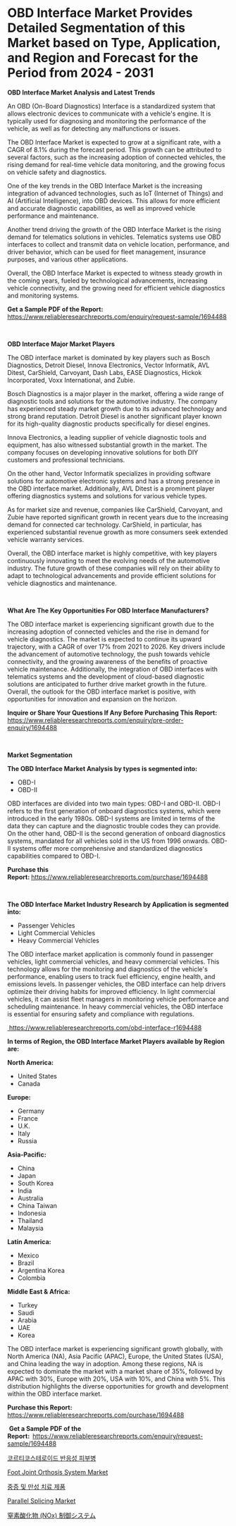 <p><h1>OBD Interface Market Provides Detailed Segmentation of this Market based on Type, Application, and Region and Forecast for the Period from 2024 - 2031</h1></p><p><strong>OBD Interface Market Analysis and Latest Trends</strong></p>
<p><p>An OBD (On-Board Diagnostics) Interface is a standardized system that allows electronic devices to communicate with a vehicle's engine. It is typically used for diagnosing and monitoring the performance of the vehicle, as well as for detecting any malfunctions or issues.</p><p>The OBD Interface Market is expected to grow at a significant rate, with a CAGR of 8.1% during the forecast period. This growth can be attributed to several factors, such as the increasing adoption of connected vehicles, the rising demand for real-time vehicle data monitoring, and the growing focus on vehicle safety and diagnostics.</p><p>One of the key trends in the OBD Interface Market is the increasing integration of advanced technologies, such as IoT (Internet of Things) and AI (Artificial Intelligence), into OBD devices. This allows for more efficient and accurate diagnostic capabilities, as well as improved vehicle performance and maintenance.</p><p>Another trend driving the growth of the OBD Interface Market is the rising demand for telematics solutions in vehicles. Telematics systems use OBD interfaces to collect and transmit data on vehicle location, performance, and driver behavior, which can be used for fleet management, insurance purposes, and various other applications.</p><p>Overall, the OBD Interface Market is expected to witness steady growth in the coming years, fueled by technological advancements, increasing vehicle connectivity, and the growing need for efficient vehicle diagnostics and monitoring systems.</p></p>
<p><strong>Get a Sample PDF of the Report:&nbsp;</strong> <a href="https://www.reliableresearchreports.com/enquiry/request-sample/1694488">https://www.reliableresearchreports.com/enquiry/request-sample/1694488</a></p>
<p>&nbsp;</p>
<p><strong>OBD Interface Major Market Players</strong></p>
<p><p>The OBD interface market is dominated by key players such as Bosch Diagnostics, Detroit Diesel, Innova Electronics, Vector Informatik, AVL Ditest, CarShield, Carvoyant, Dash Labs, EASE Diagnostics, Hickok Incorporated, Voxx International, and Zubie. </p><p>Bosch Diagnostics is a major player in the market, offering a wide range of diagnostic tools and solutions for the automotive industry. The company has experienced steady market growth due to its advanced technology and strong brand reputation. Detroit Diesel is another significant player known for its high-quality diagnostic products specifically for diesel engines.</p><p>Innova Electronics, a leading supplier of vehicle diagnostic tools and equipment, has also witnessed substantial growth in the market. The company focuses on developing innovative solutions for both DIY customers and professional technicians.</p><p>On the other hand, Vector Informatik specializes in providing software solutions for automotive electronic systems and has a strong presence in the OBD interface market. Additionally, AVL Ditest is a prominent player offering diagnostics systems and solutions for various vehicle types.</p><p>As for market size and revenue, companies like CarShield, Carvoyant, and Zubie have reported significant growth in recent years due to the increasing demand for connected car technology. CarShield, in particular, has experienced substantial revenue growth as more consumers seek extended vehicle warranty services.</p><p>Overall, the OBD interface market is highly competitive, with key players continuously innovating to meet the evolving needs of the automotive industry. The future growth of these companies will rely on their ability to adapt to technological advancements and provide efficient solutions for vehicle diagnostics and maintenance.</p></p>
<p>&nbsp;</p>
<p><strong>What Are The Key Opportunities For OBD Interface Manufacturers?</strong></p>
<p><p>The OBD interface market is experiencing significant growth due to the increasing adoption of connected vehicles and the rise in demand for vehicle diagnostics. The market is expected to continue its upward trajectory, with a CAGR of over 17% from 2021 to 2026. Key drivers include the advancement of automotive technology, the push towards vehicle connectivity, and the growing awareness of the benefits of proactive vehicle maintenance. Additionally, the integration of OBD interfaces with telematics systems and the development of cloud-based diagnostic solutions are anticipated to further drive market growth in the future. Overall, the outlook for the OBD interface market is positive, with opportunities for innovation and expansion on the horizon.</p></p>
<p><strong>Inquire or Share Your Questions If Any Before Purchasing This Report:</strong> <a href="https://www.reliableresearchreports.com/enquiry/pre-order-enquiry/1694488">https://www.reliableresearchreports.com/enquiry/pre-order-enquiry/1694488</a></p>
<p>&nbsp;</p>
<p><strong>Market Segmentation</strong></p>
<p><strong>The OBD Interface Market Analysis by types is segmented into:</strong></p>
<p><ul><li>OBD-I</li><li>OBD-II</li></ul></p>
<p><p>OBD interfaces are divided into two main types: OBD-I and OBD-II. OBD-I refers to the first generation of onboard diagnostics systems, which were introduced in the early 1980s. OBD-I systems are limited in terms of the data they can capture and the diagnostic trouble codes they can provide. On the other hand, OBD-II is the second generation of onboard diagnostics systems, mandated for all vehicles sold in the US from 1996 onwards. OBD-II systems offer more comprehensive and standardized diagnostics capabilities compared to OBD-I.</p></p>
<p><strong>Purchase this Report:&nbsp;</strong><a href="https://www.reliableresearchreports.com/purchase/1694488">https://www.reliableresearchreports.com/purchase/1694488</a></p>
<p>&nbsp;</p>
<p><strong>The OBD Interface Market Industry Research by Application is segmented into:</strong></p>
<p><ul><li>Passenger Vehicles</li><li>Light Commercial Vehicles</li><li>Heavy Commercial Vehicles</li></ul></p>
<p><p>The OBD interface market application is commonly found in passenger vehicles, light commercial vehicles, and heavy commercial vehicles. This technology allows for the monitoring and diagnostics of the vehicle's performance, enabling users to track fuel efficiency, engine health, and emissions levels. In passenger vehicles, the OBD interface can help drivers optimize their driving habits for improved efficiency. In light commercial vehicles, it can assist fleet managers in monitoring vehicle performance and scheduling maintenance. In heavy commercial vehicles, the OBD interface is essential for ensuring safety and compliance with regulations.</p></p>
<p><a href="https://www.reliableresearchreports.com/obd-interface-r1694488">&nbsp;https://www.reliableresearchreports.com/obd-interface-r1694488</a></p>
<p><strong>In terms of Region, the OBD Interface Market Players available by Region are:</strong></p>
<p>
    <p> <strong> North America: </strong>
        <ul>
            <li>United States</li>
            <li>Canada</li>
        </ul>
        </p> 
    <p> <strong> Europe: </strong>
        <ul>
            <li>Germany</li>
            <li>France</li>
            <li>U.K.</li>
            <li>Italy</li>
            <li>Russia</li>
        </ul>
        </p> 
    <p> <strong> Asia-Pacific: </strong>
        <ul>
            <li>China</li>
            <li>Japan</li>
            <li>South Korea</li>
            <li>India</li>
            <li>Australia</li>
            <li>China Taiwan</li>
            <li>Indonesia</li>
            <li>Thailand</li>
            <li>Malaysia</li>
        </ul>
        </p> 
    <p> <strong> Latin America: </strong>
        <ul>
            <li>Mexico</li>
            <li>Brazil</li>
            <li>Argentina Korea</li>
            <li>Colombia</li>
        </ul>
        </p> 
    <p> <strong> Middle East & Africa: </strong>
        <ul>
            <li>Turkey</li>
            <li>Saudi</li>
            <li>Arabia</li>
            <li>UAE</li>
            <li>Korea</li>
        </ul>
    </p>
    </p>
<p><p>The OBD interface market is experiencing significant growth globally, with North America (NA), Asia Pacific (APAC), Europe, the United States (USA), and China leading the way in adoption. Among these regions, NA is expected to dominate the market with a market share of 35%, followed by APAC with 30%, Europe with 20%, USA with 10%, and China with 5%. This distribution highlights the diverse opportunities for growth and development within the OBD interface market.</p></p>
<p><strong>Purchase this Report: </strong><a href="https://www.reliableresearchreports.com/purchase/1694488">https://www.reliableresearchreports.com/purchase/1694488</a></p>
<p>&nbsp;<strong>Get a Sample PDF of the Report:&nbsp;&nbsp;</strong><a href="https://www.reliableresearchreports.com/enquiry/request-sample/1694488">https://www.reliableresearchreports.com/enquiry/request-sample/1694488</a></p>
<p><strong></strong></p>
<p><p><a href="https://github.com/joyliyu/Market-Research-Report-List-1/blob/main/645034496434.md">코르티코스테로이드 반응성 피부병</a></p><p><a href="https://github.com/rahu1506/Market-Research-Report-List-4/blob/main/foot-joint-orthosis-system-market.md">Foot Joint Orthosis System Market</a></p><p><a href="https://github.com/nicolaseller56452023/Market-Research-Report-List-1/blob/main/832091196435.md">중증 및 만성 치료 제품</a></p><p><a href="https://issuu.com/reportprime-2/docs/parallel-splicing-market-size-2030.pptx">Parallel Splicing Market</a></p><p><a href="https://github.com/tanyaali3/Market-Research-Report-List-1/blob/main/3776653102937.md">窒素酸化物 (NOx) 制御システム</a></p></p>